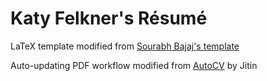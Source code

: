 # Katy Felkner's Résumé

LaTeX template modified from [Sourabh Bajaj's template](https://github.com/sb2nov/resume)

Auto-updating PDF workflow modified from [AutoCV](https://github.com/jitinnair1/autoCV) by Jitin
